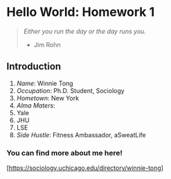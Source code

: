 # Hello World: Homework 1  
> _*Either you run the day or the day runs you.*_
> - Jim Rohn
## **Introduction**
1. *Name*: Winnie Tong
2. *Occupation*: Ph.D. Student, Sociology
3. *Hometown*: New York
4. *Alma Maters*:
  1. Yale
  2. JHU
  3. LSE
5. *Side Hustle*: Fitness Ambassador, aSweatLife

### You can find more about me here!
[https://sociology.uchicago.edu/directory/winnie-tong]


